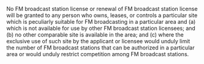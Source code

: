 No FM broadcast station license or renewal of FM broadcast station license will be granted to any person who owns, leases, or controls a particular site which is peculiarly suitable for FM broadcasting in a particular area and (a) which is not available for use by other FM broadcast station licensees; and (b) no other comparable site is available in the area; and (c) where the exclusive use of such site by the applicant or licensee would unduly limit the number of FM broadcast stations that can be authorized in a particular area or would unduly restrict competition among FM broadcast stations.

